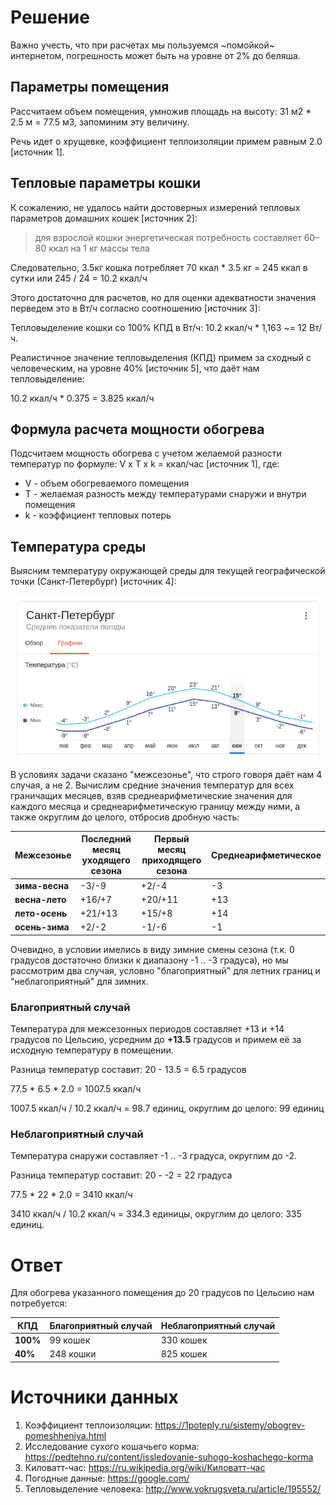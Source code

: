 # Решение

Важно учесть, что при расчетах мы пользуемся ~помойкой~ интернетом, погрешность может быть на уровне от 2% до беляша.

## Параметры помещения

Рассчитаем объем помещения, умножив площадь на высоту: 31 м2 * 2.5 м = 77.5 м3, запоминим эту величину.

Речь идет о хрущевке, коэффициент теплоизоляции примем равным 2.0 [источник 1].

## Тепловые параметры кошки

К сожалению, не удалось найти достоверных измерений тепловых параметров домашних кошек [источник 2]:

>для взрослой кошки энергетическая потребность составляет 60–80 ккал на 1 кг массы тела

Следовательно, 3.5кг кошка потребляет 70 ккал * 3.5 кг = 245 ккал в сутки или 245 / 24 = 10.2 ккал/ч

Этого достаточно для расчетов, но для оценки адекватности значения перведем это в Вт/ч согласно соотношению [источник 3]:

Тепловыделение кошки со 100% КПД в Вт/ч: 10.2 ккал/ч * 1,163 ~= 12 Вт/ч.

Реалистичное значение тепловыделения (КПД) примем за сходный с человеческим, на уровне 40% [источник 5], что даёт нам тепловыделение:

10.2 ккал/ч * 0.375 = 3.825 ккал/ч

## Формула расчета мощности обогрева

Подсчитаем мощность обогрева с учетом желаемой разности температур по формуле: V x T x k = ккал/час [источник 1], где:

- V - объем обогреваемого помещения
- T - желаемая разность между температурами снаружи и внутри помещения
- k - коэффициент тепловых потерь

## Температура среды

Выясним температуру окружающей среды для текущей географической точки (Санкт-Петербург) [источник 4]:

![weather](./weather.png)

В условиях задачи сказано "межсезонье", что строго говоря даёт нам 4 случая, а не 2. Вычислим средние значения температур для всех граничащих месяцев, взяв среднеарифметические значения для каждого месяца и среднеарифметическую границу между ними, а также округлим до целого, отбросив дробную часть:

| Межсезонье | Последний месяц уходящего сезона | Первый месяц приходящего сезона | Среднеарифметическое |
| ---            | ---     | ---     | --- |
| **зима-весна** | -3/-9   | +2/-4   | -3  |
| **весна-лето** | +16/+7  | +20/+11 | +13 |
| **лето-осень** | +21/+13 | +15/+8  | +14 |
| **осень-зима** | +2/-2   | -1/-6   | -1  |

Очевидно, в условии имелись в виду зимние смены сезона (т.к. 0 градусов достаточно близки к диапазону -1 .. -3 градуса), но мы рассмотрим два случая, условно "благоприятный" для летних границ и "неблагоприятный" для зимних.

### Благоприятный случай

Температура для межсезонных периодов составляет +13 и +14 градусов по Цельсию, усредним до **+13.5** градусов и примем её за исходную температуру в помещении.

Разница температур составит: 20 - 13.5 = 6.5 градусов

77.5 * 6.5 * 2.0 = 1007.5 ккал/ч

1007.5 ккал/ч / 10.2 ккал/ч = 98.7 единиц, округлим до целого: 99 единиц

### Неблагоприятный случай

Температура снаружи составляет -1 .. -3 градуса, округлим до -2.

Разница температур составит: 20 - -2 = 22 градуса

77.5 * 22 * 2.0 = 3410 ккал/ч

3410 ккал/ч / 10.2 ккал/ч = 334.3 единицы, округлим до целого: 335 единиц.

# Ответ

Для обогрева указанного помещения до 20 градусов по Цельсию нам потребуется:

| КПД      | Благоприятный случай | Неблагоприятный случай |
| ---      | ---       | ---       |
| **100%** | 99 кошек  | 330 кошек |
| **40%**  | 248 кошки | 825 кошек |

# Источники данных

1. Коэффициент теплоизоляции: https://1poteply.ru/sistemy/obogrev-pomeshheniya.html
2. Исследование сухого кошачьего корма: https://pedtehno.ru/content/issledovanie-suhogo-koshachego-korma
3. Киловатт-час: https://ru.wikipedia.org/wiki/Киловатт-час
4. Погодные данные: https://google.com/
5. Тепловыделение человека: http://www.vokrugsveta.ru/article/195552/
